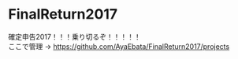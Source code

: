 # FinalReturn2017
確定申告2017！！！乗り切るぞ！！！！！  
ここで管理 -> https://github.com/AyaEbata/FinalReturn2017/projects
